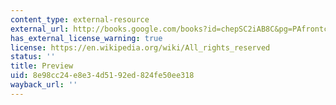 ```yaml
---
content_type: external-resource
external_url: http://books.google.com/books?id=chepSC2iAB8C&pg=PAfrontcover
has_external_license_warning: true
license: https://en.wikipedia.org/wiki/All_rights_reserved
status: ''
title: Preview
uid: 8e98cc24-e8e3-4d51-92ed-824fe50ee318
wayback_url: ''
---
```

